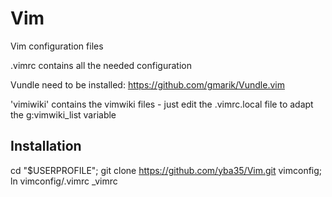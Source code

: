 Vim
===

Vim configuration files

.vimrc contains all the needed configuration

Vundle need to be installed: https://github.com/gmarik/Vundle.vim

'vimiwiki' contains the vimwiki files - just edit the .vimrc.local file to adapt the  g:vimwiki_list variable

Installation
-------------
cd "$USERPROFILE"; git clone https://github.com/yba35/Vim.git vimconfig; ln vimconfig/.vimrc _vimrc




